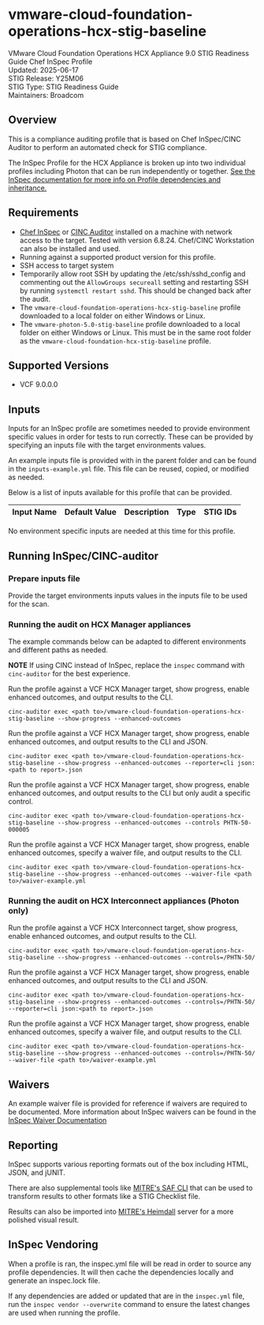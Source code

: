 # vmware-cloud-foundation-operations-hcx-stig-baseline
VMware Cloud Foundation Operations HCX Appliance 9.0 STIG Readiness Guide Chef InSpec Profile  
Updated: 2025-06-17  
STIG Release: Y25M06  
STIG Type: STIG Readiness Guide  
Maintainers: Broadcom  

## Overview
This is a compliance auditing profile that is based on Chef InSpec/CINC Auditor to perform an automated check for STIG compliance.  

The InSpec Profile for the HCX Appliance is broken up into two individual profiles including Photon that can be run independently or together. [See the InSpec documentation for more info on Profile dependencies and inheritance.](https://www.inspec.io/docs/reference/profiles/)  

## Requirements
- [Chef InSpec](https://downloads.chef.io/tools/inspec) or [CINC Auditor](https://cinc.sh/start/auditor/) installed on a machine with network access to the target. Tested with version 6.8.24. Chef/CINC Workstation can also be installed and used.
- Running against a supported product version for this profile.
- SSH access to target system
- Temporarily allow root SSH by updating the /etc/ssh/sshd_config and commenting out the `AllowGroups secureall` setting and restarting SSH by running `systemctl restart sshd`. This should be changed back after the audit.  
- The `vmware-cloud-foundation-operations-hcx-stig-baseline` profile downloaded to a local folder on either Windows or Linux.
- The `vmware-photon-5.0-stig-baseline` profile downloaded to a local folder on either Windows or Linux. This must be in the same root folder as the `vmware-cloud-foundation-hcx-stig-baseline` profile.

## Supported Versions
- VCF 9.0.0.0  

## Inputs
Inputs for an InSpec profile are sometimes needed to provide environment specific values in order for tests to run correctly. These can be provided by specifying an inputs file with the target environments values.  

An example inputs file is provided with in the parent folder and can be found in the `inputs-example.yml` file. This file can be reused, copied, or modified as needed.  

Below is a list of inputs available for this profile that can be provided.  

|     Input Name    |       Default Value       | Description |     Type    |   STIG IDs  |
|-------------------|---------------------------|-------------|-------------|-------------|

No environment specific inputs are needed at this time for this profile.  

## Running InSpec/CINC-auditor

### Prepare inputs file
Provide the target environments inputs values in the inputs file to be used for the scan.  

### Running the audit on HCX Manager appliances
The example commands below can be adapted to different environments and different paths as needed. 

**NOTE** If using CINC instead of InSpec, replace the `inspec` command with `cinc-auditor` for the best experience.  

Run the profile against a VCF HCX Manager target, show progress, enable enhanced outcomes, and output results to the CLI.
```
cinc-auditor exec <path to>/vmware-cloud-foundation-operations-hcx-stig-baseline --show-progress --enhanced-outcomes
```

Run the profile against a VCF HCX Manager target, show progress, enable enhanced outcomes, and output results to the CLI and JSON.
```
cinc-auditor exec <path to>/vmware-cloud-foundation-operations-hcx-stig-baseline --show-progress --enhanced-outcomes --reporter=cli json:<path to report>.json
```

Run the profile against a VCF HCX Manager target, show progress, enable enhanced outcomes, and output results to the CLI but only audit a specific control.
```
cinc-auditor exec <path to>/vmware-cloud-foundation-operations-hcx-stig-baseline --show-progress --enhanced-outcomes --controls PHTN-50-000005
```

Run the profile against a VCF HCX Manager target, show progress, enable enhanced outcomes, specify a waiver file, and output results to the CLI.
```
cinc-auditor exec <path to>/vmware-cloud-foundation-operations-hcx-stig-baseline --show-progress --enhanced-outcomes --waiver-file <path to>/waiver-example.yml
```

### Running the audit on HCX Interconnect appliances (Photon only)

Run the profile against a VCF HCX Interconnect target, show progress, enable enhanced outcomes, and output results to the CLI.
```
cinc-auditor exec <path to>/vmware-cloud-foundation-operations-hcx-stig-baseline --show-progress --enhanced-outcomes --controls=/PHTN-50/
```

Run the profile against a VCF HCX Manager target, show progress, enable enhanced outcomes, and output results to the CLI and JSON.
```
cinc-auditor exec <path to>/vmware-cloud-foundation-operations-hcx-stig-baseline --show-progress --enhanced-outcomes --controls=/PHTN-50/ --reporter=cli json:<path to report>.json
```

Run the profile against a VCF HCX Manager target, show progress, enable enhanced outcomes, specify a waiver file, and output results to the CLI.
```
cinc-auditor exec <path to>/vmware-cloud-foundation-operations-hcx-stig-baseline --show-progress --enhanced-outcomes --controls=/PHTN-50/ --waiver-file <path to>/waiver-example.yml
```

## Waivers
An example waiver file is provided for reference if waivers are required to be documented. More information about InSpec waivers can be found in the [InSpec Waiver Documentation](https://docs.chef.io/inspec/waivers/)  

## Reporting
InSpec supports various reporting formats out of the box including HTML, JSON, and jUNIT.  

There are also supplemental tools like [MITRE's SAF CLI](https://github.com/mitre/saf) that can be used to transform results to other formats like a STIG Checklist file.  

Results can also be imported into [MITRE's Heimdall](https://github.com/mitre/heimdall2) server for a more polished visual result.

## InSpec Vendoring
When a profile is ran, the inspec.yml file will be read in order to source any profile dependencies. It will then cache the dependencies locally and generate an inspec.lock file.  

If any dependencies are added or updated that are in the `inspec.yml` file, run the `inspec vendor --overwrite` command to ensure the latest changes are used when running the profile. 
